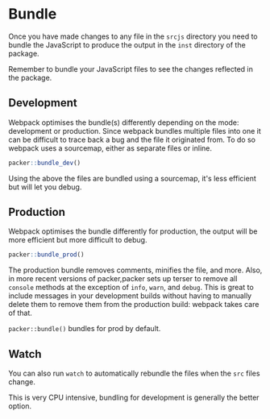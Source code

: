 # Bundle

Once you have made changes to any file in the `srcjs` directory you need to bundle the JavaScript to produce the output in the `inst` directory of the package. 

<Note type = "tip">
Remember to bundle your JavaScript files to see the changes reflected in the package.
</Note>

## Development

Webpack optimises the bundle(s) differently depending on the mode: development or production. Since webpack bundles multiple files into one it can be difficult to trace back a bug and the file it originated from. To do so webpack uses a sourcemap, either as separate files or inline.

```r
packer::bundle_dev()
```

Using the above the files are bundled using a sourcemap, it's less efficient but will let you debug.

## Production

Webpack optimises the bundle differently for production, the output will be more efficient but more difficult to debug.

```r
packer::bundle_prod()
```

The production bundle removes comments, minifies the file, and
more. Also, in more recent versions of packer,packer sets up
terser to remove all `console` methods at the exception of `info`,
`warn`, and `debug`. This is great to include messages in your
development builds without having to manually delete them to 
remove them from the production build: webpack takes care of that.

<Note>

`packer::bundle()` bundles for prod by default. 

</Note>

## Watch

You can also run `watch` to automatically rebundle the files when the `src` files change.  

<Note type = "danger">
This is very CPU intensive, bundling for development is generally the better option.
</Note>
